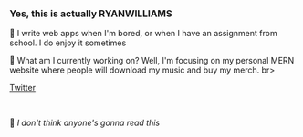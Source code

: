 ### Yes, this is actually RYANWILLIAMS<br>
🔭 I write web apps when I'm bored, or when I have an assignment from school. I do enjoy it sometimes <br>

🔭 What am I currently working on? Well, I'm focusing on my personal MERN website where people will download my music and buy my merch. br>



<a href="https://twitter.com/ryanwilliamske"><p>Twitter</p></a> <br>

🔭 <em> I don't think anyone's gonna read this </em>



      
      

<!--
**ryanwilliamske/ryanwilliamske** is a ✨ _special_ ✨ repository because its `README.md` (this file) appears on your GitHub profile.

-->
